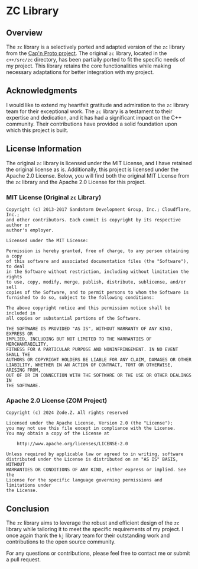 # ZC Library

## Overview

The `zc` library is a selectively ported and adapted version of the `zc` library from
the [Cap'n Proto project](https://github.com/capnproto/capnproto.git). The original `zc` library, located in the
`c++/src/zc` directory, has been partially ported to fit the specific needs of my project. This library retains the core
functionalities while making necessary adaptations for better integration with my project.

## Acknowledgments

I would like to extend my heartfelt gratitude and admiration to the `zc` library team for their exceptional work. The
`zc` library is a testament to their expertise and dedication, and it has had a significant impact on the C++ community.
Their contributions have provided a solid foundation upon which this project is built.

## License Information

The original `zc` library is licensed under the MIT License, and I have retained the original license as is.
Additionally, this project is licensed under the Apache 2.0 License. Below, you will find both the original MIT License
from the `zc` library and the Apache 2.0 License for this project.

### MIT License (Original `zc` Library)

```
Copyright (c) 2013-2017 Sandstorm Development Group, Inc.; Cloudflare, Inc.;
and other contributors. Each commit is copyright by its respective author or
author's employer.

Licensed under the MIT License:

Permission is hereby granted, free of charge, to any person obtaining a copy
of this software and associated documentation files (the "Software"), to deal
in the Software without restriction, including without limitation the rights
to use, copy, modify, merge, publish, distribute, sublicense, and/or sell
copies of the Software, and to permit persons to whom the Software is
furnished to do so, subject to the following conditions:

The above copyright notice and this permission notice shall be included in
all copies or substantial portions of the Software.

THE SOFTWARE IS PROVIDED "AS IS", WITHOUT WARRANTY OF ANY KIND, EXPRESS OR
IMPLIED, INCLUDING BUT NOT LIMITED TO THE WARRANTIES OF MERCHANTABILITY,
FITNESS FOR A PARTICULAR PURPOSE AND NONINFRINGEMENT. IN NO EVENT SHALL THE
AUTHORS OR COPYRIGHT HOLDERS BE LIABLE FOR ANY CLAIM, DAMAGES OR OTHER
LIABILITY, WHETHER IN AN ACTION OF CONTRACT, TORT OR OTHERWISE, ARISING FROM,
OUT OF OR IN CONNECTION WITH THE SOFTWARE OR THE USE OR OTHER DEALINGS IN
THE SOFTWARE.

```

### Apache 2.0 License (ZOM Project)

```
Copyright (c) 2024 Zode.Z. All rights reserved

Licensed under the Apache License, Version 2.0 (the "License");
you may not use this file except in compliance with the License.
You may obtain a copy of the License at

    http://www.apache.org/licenses/LICENSE-2.0

Unless required by applicable law or agreed to in writing, software
distributed under the License is distributed on an "AS IS" BASIS, WITHOUT
WARRANTIES OR CONDITIONS OF ANY KIND, either express or implied. See the
License for the specific language governing permissions and limitations under
the License.
```

## Conclusion

The `zc` library aims to leverage the robust and efficient design of the `zc` library while tailoring it to meet the
specific requirements of my project. I once again thank the `kj` library team for their outstanding work and
contributions to the open source community.

For any questions or contributions, please feel free to contact me or submit a pull request.
